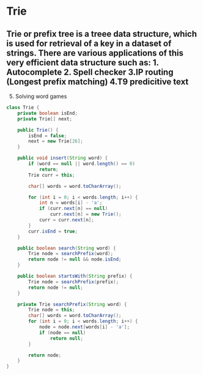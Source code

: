 # Trie
## Trie or prefix tree is a treee data structure, which is used for retrieval of a key in a dataset of strings. There are various applications of this very efficient data structure such as: 1. Autocomplete 2. Spell checker 3.IP routing (Longest prefix matching) 4.T9 predicitive text
5. Solving word games


```java
class Trie {
    private boolean isEnd;
    private Trie[] next;

    public Trie() {
        isEnd = false;
        next = new Trie[26];
    }

    public void insert(String word) {
        if (word == null || word.length() == 0)
            return;
        Trie curr = this;

        char[] words = word.toCharArray();

        for (int i = 0; i < words.length; i++) {
            int n = words[i] - 'a';
            if (curr.next[n] == null)
                curr.next[n] = new Trie();
            curr = curr.next[n];
        }
        curr.isEnd = true;
    }

    public boolean search(String word) {
        Trie node = searchPrefix(word);
        return node != null && node.isEnd;
    }

    public boolean startsWith(String prefix) {
        Trie node = searchPrefix(prefix);
        return node != null;
    }

    private Trie searchPrefix(String word) {
        Trie node = this;
        char[] words = word.toCharArray();
        for (int i = 0; i < words.length; i++) {
            node = node.next[words[i] - 'a'];
            if (node == null) 
                return null;
        }

        return node;
    }
}
```